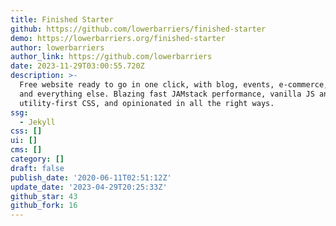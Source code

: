 ```yaml
---
title: Finished Starter
github: https://github.com/lowerbarriers/finished-starter
demo: https://lowerbarriers.org/finished-starter
author: lowerbarriers
author_link: https://github.com/lowerbarriers
date: 2023-11-29T03:00:55.720Z
description: >-
  Free website ready to go in one click, with blog, events, e-commerce, search,
  and everything else. Blazing fast JAMstack performance, vanilla JS and
  utility-first CSS, and opinionated in all the right ways.
ssg:
  - Jekyll
css: []
ui: []
cms: []
category: []
draft: false
publish_date: '2020-06-11T02:51:12Z'
update_date: '2023-04-29T20:25:33Z'
github_star: 43
github_fork: 16
---
```

